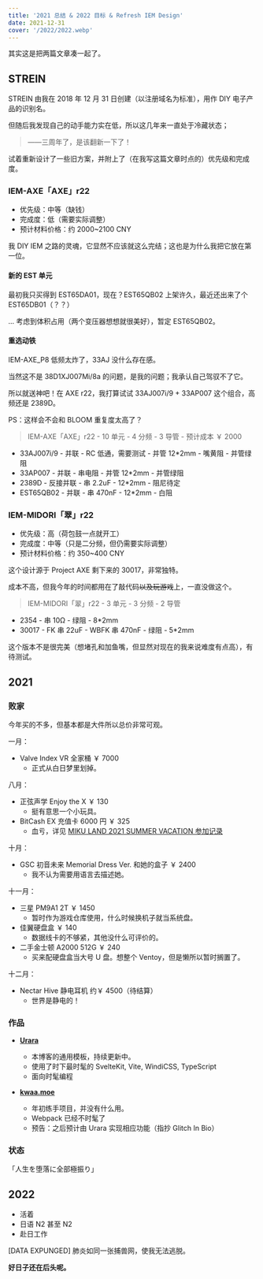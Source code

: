 ```yaml
---
title: '2021 总结 & 2022 目标 & Refresh IEM Design'
date: 2021-12-31
cover: '/2022/2022.webp'
---
```


其实这是把两篇文章凑一起了。

## STREIN

STREIN 由我在 2018 年 12 月 31 日创建（以注册域名为标准），用作 DIY 电子产品的识别名。

但随后我发现自己的动手能力实在低，所以这几年来一直处于冷藏状态；

> ——三周年了，是该翻新一下了！

试着重新设计了一些旧方案，并附上了（在我写这篇文章时点的）优先级和完成度。

### IEM-AXE「AXE」r22

- 优先级：中等（缺钱）
- 完成度：低（需要实际调整）
- 预计材料价格：约 2000~2100 CNY

我 DIY IEM 之路的灵魂，它显然不应该就这么完结；这也是为什么我把它放在第一位。

#### 新的 EST 单元

最初我只买得到 EST65DA01，现在？EST65QB02 上架许久，最近还出来了个 EST65DB01（？？）

... 考虑到体积占用（两个变压器想想就很美好），暂定 EST65QB02。

#### 重选动铁

IEM-AXE_P8 低频太炸了，33AJ 没什么存在感。

当然这不是 38D1XJ007Mi/8a 的问题，是我的问题；我承认自己驾驭不了它。

所以就送神吧！在 AXE r22，我打算试试 33AJ007i/9 + 33AP007 这个组合，高频还是 2389D。

PS：这样会不会和 BLOOM 重复度太高了？

> IEM-AXE「AXE」r22 - 10 单元 - 4 分频 - 3 导管 - 预计成本 ￥ 2000

- 33AJ007i/9 - 并联 - RC 低通，需要测试 - 并管 12\*2mm - 嘴黄阻 - 并管绿阻
- 33AP007 - 并联 - 串电阻 - 并管 12\*2mm - 并管绿阻
- 2389D - 反接并联 - 串 2.2uF - 12\*2mm - 阻尼待定
- EST65QB02 - 并联 - 串 470nF - 12\*2mm - 白阻

### IEM-MIDORI「翠」r22

- 优先级：高（荷包鼓一点就开工）
- 完成度：中等（只是二分频，但仍需要实际调整）
- 预计材料价格：约 350~400 CNY

这个设计源于 Project AXE 剩下来的 30017，非常独特。

成本不高，但我今年的时间都用在了敲代码~~以及玩游戏~~上，一直没做这个。

> IEM-MIDORI「翠」r22 - 3 单元 - 3 分频 - 2 导管

- 2354 - 串 10Ω - 绿阻 - 8\*2mm
- 30017 - FK 串 22uF - WBFK 串 470nF - 绿阻 - 5\*2mm

这个版本不是很完美（想堵孔和加鱼嘴，但显然对现在的我来说难度有点高），有待测试。

## 2021

### 败家

今年买的不多，但基本都是大件所以总价非常可观。

一月：

- Valve Index VR 全家桶 ￥ 7000
  - 正式从白日梦里划掉。

八月：

- 正弦声学 Enjoy the X ￥ 130
  - 挺有意思一个小玩具。
- BitCash EX 充值卡 6000 円 ￥ 325
  - 血亏，详见 [MIKU LAND 2021 SUMMER VACATION 参加记录](https://kwaa.dev/mikuland-2021summer)

十月：

- GSC 初音未来 Memorial Dress Ver. 和她的盒子 ￥ 2400
  - 我不认为需要用语言去描述她。

十一月：

- 三星 PM9A1 2T ￥ 1450
  - 暂时作为游戏仓库使用，什么时候换机子就当系统盘。
- 佳翼硬盘盒 ￥ 140
  - 数据线卡的不够紧，其他没什么可评价的。
- 二手金士顿 A2000 512G ￥ 240
  - 买来配硬盘盒当大号 U 盘。想整个 Ventoy，但是懒所以暂时搁置了。

十二月：

- Nectar Hive 静电耳机 约￥ 4500（待结算）
  - 世界是静电的！

### 作品

- **[Urara](https://github.com/importantimport/urara)**

  - 本博客的通用模板，持续更新中。
  - 使用了时下最时髦的 SvelteKit, Vite, WindiCSS, TypeScript
  - 面向时髦编程

- **[kwaa.moe](https://github.com/kwaa/kwaa.moe)**
  - 年初练手项目，并没有什么用。
  - Webpack 已经不时髦了
  - 预告：之后预计由 Urara 实现相应功能（指抄 Glitch In Bio）

### 状态

「人生を堕落に全部極振り」

## 2022

- 活着
- 日语 N2 甚至 N2
- 赴日工作

[DATA EXPUNGED] 肺炎如同一张捕兽网，使我无法逃脱。

**好日子还在后头呢。**
